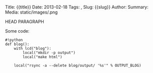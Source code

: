 Title: {{title}}
Date: 2013-02-18
Tags: <TAG1>, <TAG2>
Slug: {{slug}}
Author: <AUTHOR>
Summary: <YOUR SUMMARY HERE>
Media: static/images/<SOMEPIC>.png

HEAD PARAGRAPH


Some code:

    #!python
    def blog():
        with lcd("blog"):
            local("mkdir -p output")
            local("make html")

        local("rsync -a --delete blog/output/ '%s'" % OUTPUT_BLOG)
